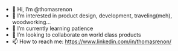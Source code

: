 - 👋 Hi, I’m @thomasrenon
- 👀 I’m interested in product design, development, traveling(meh), woodworking...
- 🌱 I’m currently learning patience
- 💞️ I’m looking to collaborate on world class products
- 📫 How to reach me: https://www.linkedin.com/in/thomasrenon/

<!---
thomasrenon/thomasrenon is a ✨ special ✨ repository because its `README.md` (this file) appears on your GitHub profile.
You can click the Preview link to take a look at your changes.
--->
